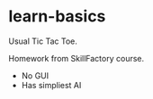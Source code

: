 # learn-basics
Usual Tic Tac Toe.

Homework from SkillFactory course.
  * No GUI
  * Has simpliest AI
